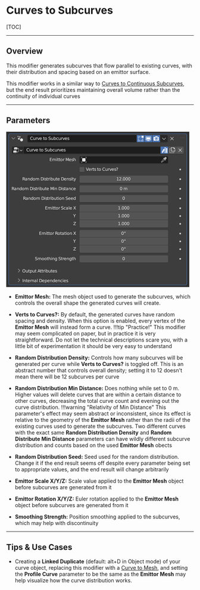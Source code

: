 # Curves to Subcurves

[TOC]

---

## Overview
This modifier generates subcurves that flow parallel to existing curves, with their distribution and spacing based on an emittor surface.

This modifier works in a similar way to [Curves to Continuous Subcurves](curve_to_cont_subcurves.md), but the end result prioritizes maintaining overall volume rather than the continuity of individual curves

---

## Parameters
![Parameters](params/curve_to_subcurves.PNG)

* **Emittor Mesh:** The mesh object used to generate the subcurves, which controls the overall shape the generated curves will create.
* **Verts to Curves?:** By default, the generated curves have random spacing and density. When this option is enabled, every vertex of the **Emittor Mesh** will instead form a curve.
!!!tip "Practice!"
    This modifier may seem complicated on paper, but in practice it is very straightforward. Do not let the technical descriptions scare you, with a little bit of experimentation it should be very easy to understand

* **Random Distribution Density:** Controls how many subcurves will be generated per curve while **Verts to Curves?** is toggled off. This is an abstract number that controls overall density; setting it to 12 doesn't mean there will be 12 subcurves per curve
* **Random Distribution Min Distance:** Does nothing while set to 0 m. Higher values will delete curves that are within a certain distance to other curves, decreasing the total curve count and evening out the curve distribution.
!!!warning "Relativity of Min Distance"
    This parameter's effect may seem abstract or inconsistent, since its effect is relative to the geometry of the **Emittor Mesh** rather than the radii of the existing curves used to generate the subcurves. Two different curves with the exact same **Random Distribution Density** and **Random Distribute Min Distance** parameters can have wildly different subcurve distribution and counts based on the used **Emittor Mesh** obects

* **Random Distribution Seed:** Seed used for the random distribution. Change it if the end result seems off despite every parameter being set to appropriate values, and the end result will change arbitrarily
* **Emittor Scale X/Y/Z:** Scale value applied to the **Emittor Mesh** object before subcurves are generated from it
* **Emittor Rotation X/Y/Z:** Euler rotation applied to the **Emittor Mesh** object before subcurves are generated from it
* **Smoothing Strength:** Position smoothing applied to the subcurves, which may help with discontinuity

---

## Tips & Use Cases

* Creating a **Linked Duplicate** (default: alt+D in Object mode) of your curve object, replacing this modifier with a [Curve to Mesh](../mesh_generation/curve_to_mesh.md), and setting the **Profile Curve** parameter to be the same as the **Emittor Mesh** may help visualize how the curve distribution works. 